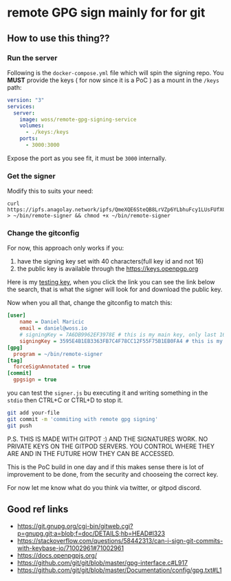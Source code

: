 # remote GPG sign mainly for for git

## How to use this thing??

### Run the server

Following is the `docker-compose.yml` file which will spin the signing repo. You **MUST** provide the keys ( for now since it is a PoC ) as a mount in the `/keys` path:

```yaml
version: "3"
services:
  server:
    image: woss/remote-gpg-signing-service
    volumes:
      - ./keys:/keys
    ports:
      - 3000:3000
```

Expose the port as you see fit, it must be `3000` internally.

### Get the signer

Modify this to suits your need:

```
curl https://ipfs.anagolay.network/ipfs/QmeXQE6SteQB8LrVZp6YLbhuFcy1LUsFUfXGP3ZQ8NdCgg > ~/bin/remote-signer && chmod +x ~/bin/remote-signer
```

### Change the gitconfig

For now, this approach only works if you:

1. have the signing key set with 40 characters(full key id and not 16)
2. the public key is available through the https://keys.openpgp.org

Here is my [testing key](https://keys.openpgp.org/search?q=3595E4B1EB3363FB7C4F78CC12F55F75B1EB0FA4), when you click the link you can see the link below the search, that is what the signer will look for and download the public key.

Now when you all that, change the gitconfig to match this:

```ini
[user]
	name = Daniel Maricic
	email = daniel@woss.io
	# signingKey = 7A6DB9962EF3978E # this is my main key, only last 16 chars
	signingKey = 3595E4B1EB3363FB7C4F78CC12F55F75B1EB0FA4 # this is my new full length testing key for p2p git signing
[gpg]
  program = ~/bin/remote-signer
[tag]
  forceSignAnnotated = true
[commit]
  gpgsign = true
```

you can test the `signer.js` bu executing it and writing something in the `stdio` then CTRL+C or CTRL+D to stop it.

```sh
git add your-file
git commit -m 'commiting with remote gpg signing'
git push
```

P.S. THIS IS MADE WITH GITPOT :) AND THE SIGNATURES WORK. NO PRIVATE KEYS ON THE GITPOD SERVERS. YOU CONTROL WHERE THEY ARE AND IN THE FUTURE HOW THEY CAN BE ACCESSED.

This is the PoC build in one day and if this makes sense there is lot of improvement to be done, from the security and chooseing the correct key.

For now let me know what do you think via twitter, or gitpod discord.

## Good ref links

- https://git.gnupg.org/cgi-bin/gitweb.cgi?p=gnupg.git;a=blob;f=doc/DETAILS;hb=HEAD#l323
- https://stackoverflow.com/questions/58442313/can-i-sign-git-commits-with-keybase-io/71002961#71002961
- https://docs.openpgpjs.org/
- https://github.com/git/git/blob/master/gpg-interface.c#L917
- https://github.com/git/git/blob/master/Documentation/config/gpg.txt#L1
